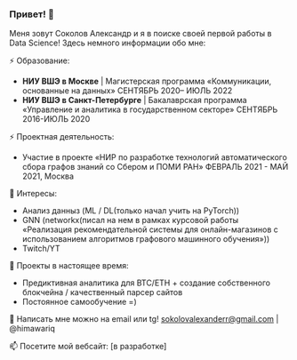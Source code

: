 ### Привет! 👋

Меня зовут Соколов Александр и я в поиске своей первой работы в Data Science! Здесь немного информации обо мне:

⚡ Образование: <br>
- **НИУ ВШЭ в Москве** | Магистерская программа «Коммуникации, основанные на данных»  СЕНТЯБРЬ 2020– ИЮЛЬ 2022
- **НИУ ВШЭ в Санкт-Петербурге** | Бакалаврская программа «Управление и аналитика в государственном секторе» СЕНТЯБРЬ 2016-ИЮЛЬ 2020

⚡ Проектная деятельность:
- Участие в проекте «НИР по разработке технологий автоматического сбора графов знаний со Сбером и ПОМИ РАН» ФЕВРАЛЬ 2021 - МАЙ 2021, Москва

🌱 Интересы:
- Анализ данныз (ML / DL(только начал учить на PyTorch))
- GNN (networkx(писал на нем в рамках курсовой работы «Реализация рекомендательной системы для онлайн-магазинов с использованием алгоритмов графового машинного обучения»))
- Twitch/YT

🔭 Проекты в настоящее время:
- Предиктивная аналитика для BTC/ETH + создание собственного блокчейна / качественный парсер сайтов
- Постоянное самообучение =)

💬 Написать мне можно на email или tg! sokolovalexanderr@gmail.com | @himawariq

📫 Посетите мой вебсайт: [в разработке]
<!--
**himawariq/himawariq** is a ✨ _special_ ✨ repository because its `README.md` (this file) appears on your GitHub profile.

Here are some ideas to get you started:

- 🔭 I’m currently working on ...
- 🌱 I’m currently learning ...
- 👯 I’m looking to collaborate on ...
- 🤔 I’m looking for help with ...
- 💬 Ask me about ...
- 📫 How to reach me: ...
- 😄 Pronouns: ...
- ⚡ Fun fact: ...
-->
